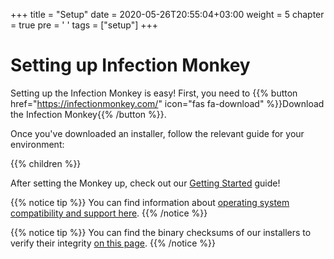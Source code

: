 +++
title = "Setup"
date = 2020-05-26T20:55:04+03:00
weight = 5
chapter = true
pre = '<i class="fas fa-cogs"></i> '
tags = ["setup"]
+++

# Setting up Infection Monkey

Setting up the Infection Monkey is easy! First, you need to {{% button href="https://infectionmonkey.com/" icon="fas fa-download" %}}Download the Infection Monkey{{% /button %}}.

Once you've downloaded an installer, follow the relevant guide for your environment:

{{% children %}}

After setting the Monkey up, check out our [Getting Started](/usage/getting-started) guide!

{{% notice tip %}}
You can find information about [operating system compatibility and support here](../reference/operating_systems_support).
{{% /notice %}}

{{% notice tip %}}
You can find the binary checksums of our installers to verify their integrity [on this page](../usage/file-checksums).
{{% /notice %}}
